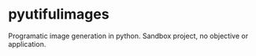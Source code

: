 # pyutifulimages
Programatic image generation in python. Sandbox project, no objective or application.

